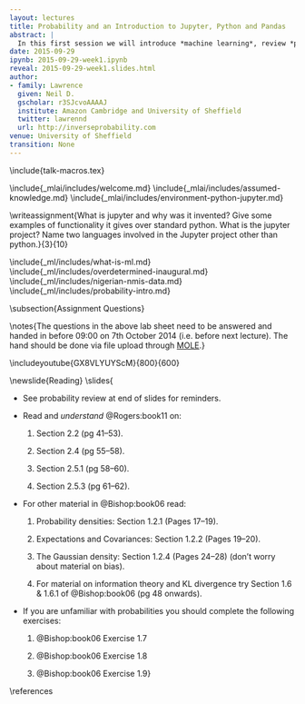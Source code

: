 ```yaml
---
layout: lectures
title: Probability and an Introduction to Jupyter, Python and Pandas
abstract: |
  In this first session we will introduce *machine learning*, review *probability* and begin familiarization with the Jupyter notebook, python and pandas.
date: 2015-09-29
ipynb: 2015-09-29-week1.ipynb
reveal: 2015-09-29-week1.slides.html
author:
- family: Lawrence
  given: Neil D.
  gscholar: r3SJcvoAAAAJ
  institute: Amazon Cambridge and University of Sheffield
  twitter: lawrennd
  url: http://inverseprobability.com
venue: University of Sheffield
transition: None
---
```


\include{talk-macros.tex}

\include{_mlai/includes/welcome.md}
\include{_mlai/includes/assumed-knowledge.md}
\include{_mlai/includes/environment-python-jupyter.md}

\writeassignment{What is jupyter and why was it invented? Give some
examples of functionality it gives over standard python. What is the jupyter
project? Name two languages involved in the Jupyter project other than python.}{3}{10}

\include{_ml/includes/what-is-ml.md}
\include{_ml/includes/overdetermined-inaugural.md}
\include{_ml/includes/nigerian-nmis-data.md}
\include{_ml/includes/probability-intro.md}

\subsection{Assignment Questions}

\notes{The questions in the above lab sheet need to be
answered and handed in before 09:00 on 7th October 2014 (i.e. before next
lecture). The hand should be done via file upload through
[MOLE](http://vle.shef.ac.uk).}

<!--\subsection{More Fun on the Python Data Farm}

\notes{If you want to explore more of the things
you can do with movies and python you might be interested in the `imdbpy` python
library.}

\notes{You can try installing it using `pip` as follows.}

\installcode{IMDbPY}

\notes{If this doesn't work on your machine, try following instructions on
(http://imdbpy.sourceforge.net/)}

\notes{Once you've installed `imdbpy` you can test it
works with the following script, which should list movies with the word 'python'
in their title. To run the code in the following box, simply click the box and
press `SHIFT-enter` or `CTRL-enter`. Then you can try running the code below.}

\code{from imdb import IMDb
ia = IMDb()

for movie in ia.search_movie('python'):
    print(movie)}-->

\includeyoutube{GX8VLYUYScM}{800}{600}

\newslide{Reading}
\slides{
-   See probability review at end of slides for reminders.

-   Read and *understand* @Rogers:book11 on:

    1.  Section 2.2 (pg 41–53).

    2.  Section 2.4 (pg 55–58).

    3.  Section 2.5.1 (pg 58–60).

    4.  Section 2.5.3 (pg 61–62).

-   For other material in @Bishop:book06 read:

    1.  Probability densities: Section 1.2.1 (Pages 17–19).

    2.  Expectations and Covariances: Section 1.2.2 (Pages 19–20).

    3.  The Gaussian density: Section 1.2.4 (Pages 24–28) (don’t worry
        about material on bias).

    4.  For material on information theory and KL divergence try Section
        1.6 & 1.6.1 of @Bishop:book06 (pg 48 onwards).

-   If you are unfamiliar with probabilities you should complete the
    following exercises:

    1.  @Bishop:book06 Exercise 1.7

    2.  @Bishop:book06 Exercise 1.8

    3.  @Bishop:book06 Exercise 1.9}

\references



